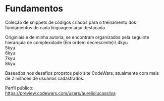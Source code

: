 # Fundamentos

Coleção de snippets de códigos criados para o treinamento dos fundamentos de cada linguagem aqui destacada.

Originiais e de minha autoria, se encontram organizados pela seguinte hierarquia de complexidade (Em ordem decrescente):\ 
4kyu <br/>
5kyu <br/>
6kyu <br/>
7kyu <br/> 
8kyu

Baseados nos desafios propstos pelo site CodeWars, atualmente com mais de 2 milhões de usuários cadastrados.

Perfil público:\
https://preview.codewars.com/users/aureliolucassilva

